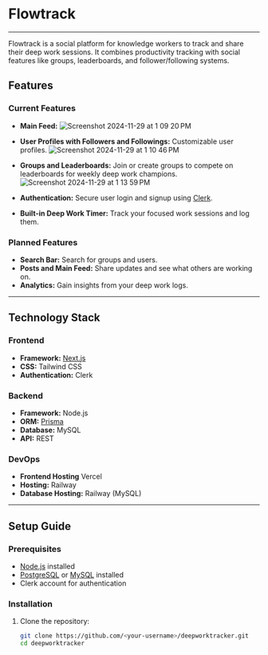 # Flowtrack
---
Flowtrack is a social platform for knowledge workers to track and share their deep work sessions. It combines productivity tracking with social features like groups, leaderboards, and follower/following systems.

## Features

### Current Features
- **Main Feed:**
![Screenshot 2024-11-29 at 1 09 20 PM](https://github.com/user-attachments/assets/380cb19f-bb2b-4f42-8d1a-7a2b7bc3d520)


- **User Profiles with Followers and Followings:** Customizable user profiles.
![Screenshot 2024-11-29 at 1 10 46 PM](https://github.com/user-attachments/assets/bf20e491-eff7-43fb-9e1a-3cde32426557)

- **Groups and Leaderboards:** Join or create groups to compete on leaderboards for weekly deep work champions.
![Screenshot 2024-11-29 at 1 13 59 PM](https://github.com/user-attachments/assets/d8b50580-165e-416d-b3d1-3b15e42d41ab)


- **Authentication:** Secure user login and signup using [Clerk](https://clerk.dev/).
- **Built-in Deep Work Timer:** Track your focused work sessions and log them.

### Planned Features

- **Search Bar:** Search for groups and users.
- **Posts and Main Feed:** Share updates and see what others are working on.
- **Analytics:** Gain insights from your deep work logs.

---

## Technology Stack

### Frontend

- **Framework:** [Next.js](https://nextjs.org/)
- **CSS:** Tailwind CSS
- **Authentication:** Clerk

### Backend

- **Framework:** Node.js
- **ORM:** [Prisma](https://www.prisma.io/)
- **Database:** MySQL
- **API:** REST

### DevOps
- **Frontend Hosting** Vercel
- **Hosting:** Railway
- **Database Hosting:** Railway (MySQL)

---

## Setup Guide

### Prerequisites

- [Node.js](https://nodejs.org/) installed
- [PostgreSQL](https://www.postgresql.org/) or [MySQL](https://www.mysql.com/) installed
- Clerk account for authentication

### Installation

1. Clone the repository:
   ```bash
   git clone https://github.com/<your-username>/deepworktracker.git
   cd deepworktracker
   ```
